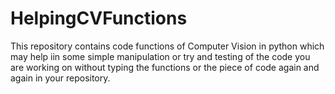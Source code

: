 # HelpingCVFunctions

This repository contains code functions of Computer Vision in python 
which may help iin some simple manipulation or try and testing of the 
code you are working on without typing the functions or the piece of 
code again and again in your repository.
